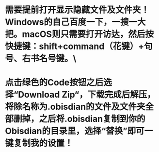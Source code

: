 # 需要提前打开显示隐藏文件及文件夹！Windows的自己百度一下，一搜一大把。macOS则只需要打开访达，然后按快捷键：shift+command（花键）+句号、右书名号键。\
# 点击绿色的Code按钮之后选择“Download Zip“，下载完成后解压，将除名称为.obisdian的文件及文件夹全部删掉，之后将.obisdian复制到你的Obisdian的目录里，选择“替换”即可一键复制我的设置！
